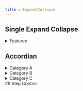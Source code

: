 ```yaml
---
title : Expand/Collapse
---
```


## Single Expand Collapse
<details>
  <summary>Features</summary>
  <div>
    <ul>
    <li>Control contents are independent of the document outline.</li>
    <li>Control is a group of content consisting of an interactive control and additional content</li>
    <li>Control is either open, where the additional content is displayed, or closed, where additional content is hidden.</li>
    </ul>
  </div>
</details>

## Accordian
<details>
  <summary>Category A</summary>
  <div>
    <p>This category details.</p>
  </div>
</details>
<details>
  <summary>Category B</summary>
  <div>
    <p>This category details.</p>
  </div>
</details>
<details>
  <summary>Category C</summary>
  <div>
    <p>This category details.</p>
  </div>
</details>
## Step Control
